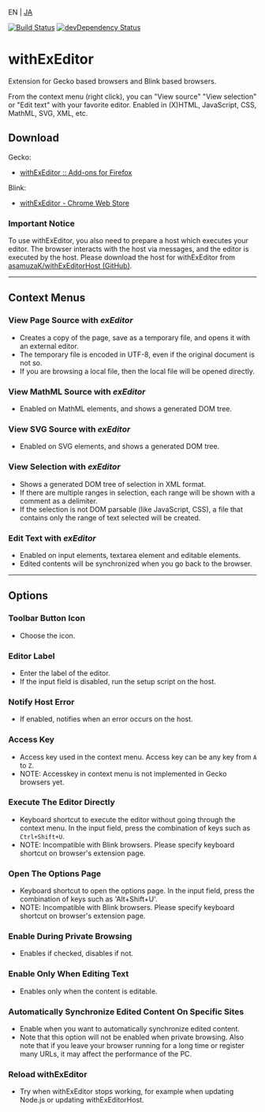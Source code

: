 EN | [JA](./README.ja.md)

[![Build Status](https://travis-ci.org/asamuzaK/withExEditor.svg?branch=master)](https://travis-ci.org/asamuzaK/withExEditor)
[![devDependency Status](https://david-dm.org/asamuzaK/withExEditor/dev-status.svg)](https://david-dm.org/asamuzaK/withExEditor?type=dev)

# withExEditor

Extension for Gecko based browsers and Blink based browsers.

From the context menu (right click), you can "View source" "View selection" or "Edit text" with your favorite editor.
Enabled in (X)HTML, JavaScript, CSS, MathML, SVG, XML, etc.

## Download

Gecko:
* [withExEditor :: Add-ons for Firefox](https://addons.mozilla.org/addon/withexeditor/ "withExEditor :: Add-ons for Firefox")

Blink:
* [withExEditor - Chrome Web Store](https://chrome.google.com/webstore/detail/withexeditor/koghhpkkcndhhclklnnnhcpkkplfkgoi "withExEditor - Chrome Web Store")

### Important Notice

To use withExEditor, you also need to prepare a host which executes your editor.
The browser interacts with the host via messages, and the editor is executed by the host.
Please download the host for withExEditor from [asamuzaK/withExEditorHost (GitHub)](https://github.com/asamuzaK/withExEditorHost "asamuzaK/withExEditorHost: Native messaging host for withExEditor").

***

## Context Menus

### View Page Source with *exEditor*

* Creates a copy of the page, save as a temporary file, and opens it with an external editor.
* The temporary file is encoded in UTF-8, even if the original document is not so.
* If you are browsing a local file, then the local file will be opened directly.

### View MathML Source with *exEditor*

* Enabled on MathML elements, and shows a generated DOM tree.

### View SVG Source with *exEditor*

* Enabled on SVG elements, and shows a generated DOM tree.

### View Selection with *exEditor*

* Shows a generated DOM tree of selection in XML format.
* If there are multiple ranges in selection, each range will be shown with a comment as a delimiter.
* If the selection is not DOM parsable (like JavaScript, CSS), a file that contains only the range of text selected will be created.

### Edit Text with *exEditor*

* Enabled on input elements, textarea element and editable elements.
* Edited contents will be synchronized when you go back to the browser.

***

## Options

### Toolbar Button Icon

* Choose the icon.

### Editor Label

* Enter the label of the editor.
* If the input field is disabled, run the setup script on the host.

### Notify Host Error

* If enabled, notifies when an error occurs on the host.

### Access Key

* Access key used in the context menu. Access key can be any key from `A` to `Z`.
* NOTE: Accesskey in context menu is not implemented in Gecko browsers yet.

### Execute The Editor Directly

* Keyboard shortcut to execute the editor without going through the context menu. In the input field, press the combination of keys such as `Ctrl+Shift+U`.
* NOTE: Incompatible with Blink browsers. Please specify keyboard shortcut on browser's extension page.

### Open The Options Page

* Keyboard shortcut to open the options page. In the input field, press the combination of keys such as 'Alt+Shift+U'.
* NOTE: Incompatible with Blink browsers. Please specify keyboard shortcut on browser's extension page.

### Enable During Private Browsing

* Enables if checked, disables if not.

### Enable Only When Editing Text

* Enables only when the content is editable.

### Automatically Synchronize Edited Content On Specific Sites

* Enable when you want to automatically synchronize edited content.
* Note that this option will not be enabled when private browsing. Also note that if you leave your browser running for a long time or register many URLs, it may affect the performance of the PC.

### Reload withExEditor

* Try when withExEditor stops working, for example when updating Node.js or updating withExEditorHost.
